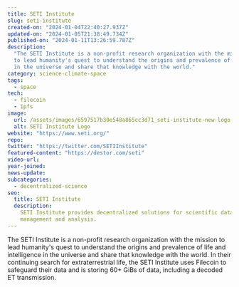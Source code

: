 ```yaml
---
title: SETI Institute
slug: seti-institute
created-on: "2024-01-04T22:40:27.937Z"
updated-on: "2024-01-05T21:38:49.734Z"
published-on: "2024-01-11T13:26:59.787Z"
description:
  "The SETI Institute is a non-profit research organization with the mission
  to lead humanity's quest to understand the origins and prevalence of life and intelligence
  in the universe and share that knowledge with the world."
category: science-climate-space
tags:
  - space
tech:
  - filecoin
  - ipfs
image:
  url: /assets/images/6597517b30e548a865cc3d71_seti-institute-new-logo-design.png
  alt: SETI Institute Logo
website: "https://www.seti.org/"
repo:
twitter: "https://twitter.com/SETIInstitute"
featured-content: "https://destor.com/seti"
video-url:
year-joined:
news-update:
subcategories:
  - decentralized-science
seo:
  title: SETI Institute
  description:
    SETI Institute provides decentralized solutions for scientific data
    management and analysis.
---
```


The SETI Institute is a non-profit research organization with the mission to lead humanity's quest to understand the origins and prevalence of life and intelligence in the universe and share that knowledge with the world. In their continuing search for extraterrestrial life, the SETI Institute uses Filecoin to safeguard their data and is storing 60+ GiBs of data, including a decoded ET transmission.
